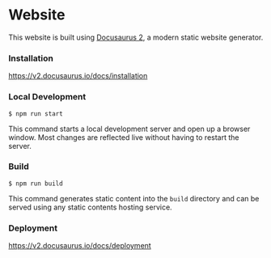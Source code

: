 # Website

This website is built using [Docusaurus 2](https://v2.docusaurus.io/), a modern static website generator.

### Installation

https://v2.docusaurus.io/docs/installation

### Local Development

```
$ npm run start
```

This command starts a local development server and open up a browser window. Most changes are reflected live without having to restart the server.

### Build

```
$ npm run build
```

This command generates static content into the `build` directory and can be served using any static contents hosting service.

### Deployment

https://v2.docusaurus.io/docs/deployment
